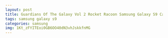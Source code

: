 ```yaml
---
layout: post
title: Guardians Of The Galaxy Vol 2 Rocket Racoon Samsung Galaxy S9 Case
tags: samsung galaxy s9
categories: samsung
img: 1Kt_zFYITEoi0GB6OO40dN3vhJskkfnMG
---
```

